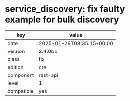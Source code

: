 [//]: # (werk v2)
# service_discovery: fix faulty example for bulk discovery

key        | value
---------- | ---
date       | 2025-01-29T08:35:15+00:00
version    | 2.4.0b1
class      | fix
edition    | cre
component  | rest-api
level      | 1
compatible | yes


